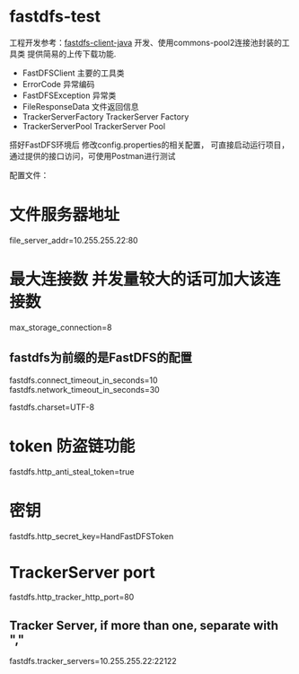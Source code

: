 # fastdfs-test

工程开发参考：[fastdfs-client-java](https://github.com/happyfish100/fastdfs-client-java)
开发、使用commons-pool2连接池封装的工具类
提供简易的上传下载功能.

* FastDFSClient 主要的工具类
* ErrorCode 异常编码
* FastDFSException 异常类
* FileResponseData 文件返回信息
* TrackerServerFactory TrackerServer Factory
* TrackerServerPool TrackerServer Pool

搭好FastDFS环境后
修改config.properties的相关配置，
可直接启动运行项目，通过提供的接口访问，可使用Postman进行测试

配置文件：

# 文件服务器地址
file_server_addr=10.255.255.22:80
# 最大连接数 并发量较大的话可加大该连接数
max_storage_connection=8

## fastdfs为前缀的是FastDFS的配置
fastdfs.connect_timeout_in_seconds=10
fastdfs.network_timeout_in_seconds=30

fastdfs.charset=UTF-8

# token 防盗链功能
fastdfs.http_anti_steal_token=true
# 密钥
fastdfs.http_secret_key=HandFastDFSToken

# TrackerServer port
fastdfs.http_tracker_http_port=80

## Tracker Server, if more than one, separate with ","

fastdfs.tracker_servers=10.255.255.22:22122




